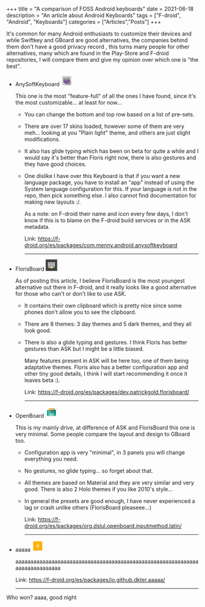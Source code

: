 +++
title = "A comparison of FOSS Android keyboards"
date = 2021-06-18
description = "An article about Android Keyboards"
tags = ["F-droid", "Android", "Keyboards"]
categories = ["Articles","Posts"]
+++

It's common for many Android enthusiasts to customize their devices and while Swiftkey and  GBoard are good alternatives, the companies behind them don't have a good privacy record , this turns many people for other alternatives, many which are found in the Play-Store and F-droid repositories, I will compare them and give my opinion over which one is "the best".

- AnySoftKeyboard ![AnySoftKeyboard logo](/posts/fosskeyboards/AnySoftKeyboard.png)

    This one is the most "feature-full" of all the ones I have found, since it's the most customizable... at least for now...

  - You can change the bottom and top row based on a list of pre-sets.

  - There are over 17 skins loaded, however some of them are very meh... looking at you "Plain light" theme, and others are just slight modifications.

  - It also has glide typing which has been on beta for quite a while and I would say it's better than Floris right now, there is also gestures and they have good choices.

  - One dislike I have over this Keyboard is that if you want a new language package, you have to install an "app" instead of using the System language configuration for this.
    If your language is not in the repo, then pick something else. I also cannot find documentation for making new layouts :/.

    As a note: on F-droid their name and icon every few days, I don't know if this is to blame on the F-droid build services or in the ASK metadata.

    Link: <https://f-droid.org/es/packages/com.menny.android.anysoftkeyboard>

    ___

- FlorisBoard ![FlorisBoard logo](/posts/fosskeyboards/FlorisBoard.png)

    As of posting this article, I believe FlorisBoard is the most youngest alternative out there in F-droid, and it really looks like a good alternative for those who can't or don't like to use ASK.

  - It contains their own clipboard which is pretty nice since some phones don't allow you to see the clipboard.

  - There are 8 themes: 3 day themes and 5 dark themes, and they all look good.

  - There is also a glide typing and gestures. I think Floris has better gestures than ASK but I might
    be a little biased.

    Many features present in ASK will be here too, one of them being adaptative themes. Floris also has a better configuration app and other tiny good details, I think I will start recommending it once it leaves beta :).

    Link: <https://f-droid.org/es/packages/dev.patrickgold.florisboard/>

    ___

- OpenBoard ![OpenBoard logo](/posts/fosskeyboards/OpenBoard.png)

    This is my mainly drive, at difference of ASK and FlorisBoard this one is very minimal. Some people compare the layout and design to GBoard too.

  - Configuration app is very "minimal", in 3 panels you will change everything you need.

  - No gestures, no glide typing... so forget about that.

  - All themes are based on Material and they are very similar and very good. There is also 2 Holo themes if you like 2010's style...

  - In general the presets are good enough, I have never experienced a lag or crash unlike others (FlorisBoard pleaseee...)

    Link: <https://f-droid.org/es/packages/org.dslul.openboard.inputmethod.latin/>

    ___

- aaaaa ![aaaa logo](/posts/fosskeyboards/aaaa.png)

    aaaaaaaaaaaaaaaaaaaaaaaaaaaaaaaaaaaaaaaaaaaaaaaaaaaaaaaaaaaaaaaaaaaaaaaaaaaa

    Link: <https://f-droid.org/es/packages/io.github.dkter.aaaaa/>

    ___

Who won? aaaa, good night

